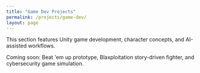 ```yaml
---
title: "Game Dev Projects"
permalink: /projects/game-dev/
layout: page
---
```


This section features Unity game development, character concepts, and AI-assisted workflows.

Coming soon: Beat 'em up prototype, Blaxploitation story-driven fighter, and cybersecurity game simulation. 